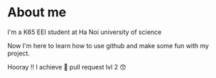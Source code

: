 # About me

I'm a K65 EEI student at Ha Noi university of science

Now I'm here to learn how to use github and make some fun with my project.

Hooray !! I achieve 🦈 pull request lvl 2 😙

